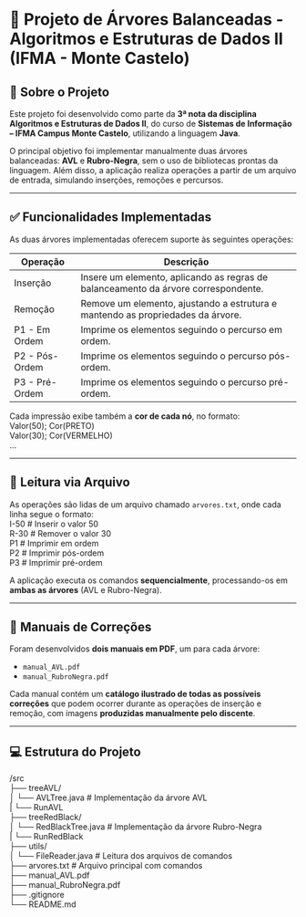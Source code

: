 # 🌳 Projeto de Árvores Balanceadas - Algoritmos e Estruturas de Dados II (IFMA - Monte Castelo)

## 🎯 Sobre o Projeto

Este projeto foi desenvolvido como parte da **3ª nota da disciplina Algoritmos e Estruturas de Dados II**, do curso de **Sistemas de Informação – IFMA Campus Monte Castelo**, utilizando a linguagem **Java**.

O principal objetivo foi implementar manualmente duas árvores balanceadas: **AVL** e **Rubro-Negra**, sem o uso de bibliotecas prontas da linguagem. Além disso, a aplicação realiza operações a partir de um arquivo de entrada, simulando inserções, remoções e percursos.

---

## ✅ Funcionalidades Implementadas

As duas árvores implementadas oferecem suporte às seguintes operações:

| Operação       | Descrição |
|----------------|-----------|
| Inserção       | Insere um elemento, aplicando as regras de balanceamento da árvore correspondente. |
| Remoção        | Remove um elemento, ajustando a estrutura e mantendo as propriedades da árvore. |
| P1 - Em Ordem  | Imprime os elementos seguindo o percurso em ordem. |
| P2 - Pós-Ordem | Imprime os elementos seguindo o percurso pós-ordem. |
| P3 - Pré-Ordem | Imprime os elementos seguindo o percurso pré-ordem. |

Cada impressão exibe também a **cor de cada nó**, no formato:  
Valor(50); Cor(PRETO)  
Valor(30); Cor(VERMELHO)  
...

---

## 📁 Leitura via Arquivo

As operações são lidas de um arquivo chamado `arvores.txt`, onde cada linha segue o formato:  
I-50 # Inserir o valor 50  
R-30 # Remover o valor 30  
P1 # Imprimir em ordem  
P2 # Imprimir pós-ordem  
P3 # Imprimir pré-ordem  

A aplicação executa os comandos **sequencialmente**, processando-os em **ambas as árvores** (AVL e Rubro-Negra).

---

## 📝 Manuais de Correções

Foram desenvolvidos **dois manuais em PDF**, um para cada árvore:

- `manual_AVL.pdf`
- `manual_RubroNegra.pdf`

Cada manual contém um **catálogo ilustrado de todas as possíveis correções** que podem ocorrer durante as operações de inserção e remoção, com imagens **produzidas manualmente pelo discente**.

---

## 💻 Estrutura do Projeto
/src  
├── treeAVL/  
│     └── AVLTree.java           # Implementação da árvore AVL  
|    └── RunAVL  
├── treeRedBlack/  
│    └── RedBlackTree.java      # Implementação da árvore Rubro-Negra  
|    └── RunRedBlack  
├── utils/  
│    └── FileReader.java        # Leitura dos arquivos de comandos  
├── arvores.txt                # Arquivo principal com comandos  
├── manual_AVL.pdf  
├── manual_RubroNegra.pdf  
├── .gitignore  
└── README.md  
